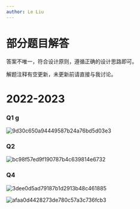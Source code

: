 ```yaml
---
author: Le Liu
---
```




# 部分题目解答

答案不唯一，符合设计原则，遵循正确的设计思路即可。

解题注释有空更新，未更新前请直接与我讨论。

# 2022-2023

### Q1 g

![9d30c650a94449587b24a76bd5d03e3](https://mrle-1316607909.cos.ap-hongkong.myqcloud.com/9d30c650a94449587b24a76bd5d03e3.jpg)

### Q2

![bc98f57ed9f190787b4c639814e6732](https://mrle-1316607909.cos.ap-hongkong.myqcloud.com/bc98f57ed9f190787b4c639814e6732.jpg)

### Q4

![3dee0d5ad79187b1d2913b48c461885](https://mrle-1316607909.cos.ap-hongkong.myqcloud.com/3dee0d5ad79187b1d2913b48c461885.jpg)

![afaa0d4428273de780c57a3c736fcb3](https://mrle-1316607909.cos.ap-hongkong.myqcloud.com/afaa0d4428273de780c57a3c736fcb3.jpg)